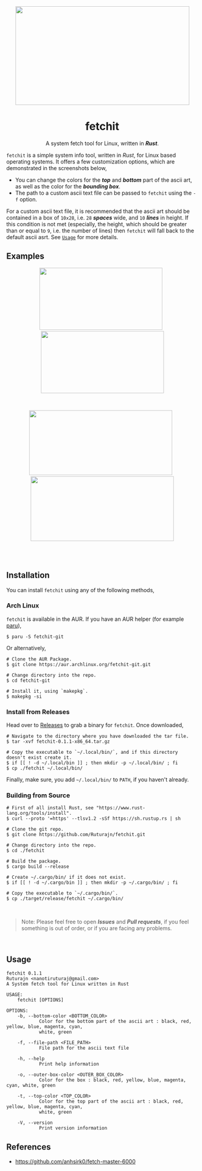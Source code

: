 <div align="center">

<img src="https://user-images.githubusercontent.com/56625259/186507604-2d4a4fd9-6471-4469-a3f4-ce4bf5aebc4a.png" width="457" height="259">

# fetchit

A system fetch tool for Linux, written in ***Rust***.

</div>

`fetchit` is a simple system info tool, written in *Rust*, for Linux based operating systems. It offers a few customization options, which are demonstrated in the
screenshots below,
- You can change the colors for the ***top*** and ***bottom*** part of the ascii art, as well as the color for the ***bounding box***.
- The path to a custom ascii text file can be passed to `fetchit` using the `-f` option.

For a custom ascii text file, it is recommended that the ascii art should be contained in a box of `10x28`, i.e. `28` ***spaces*** wide, and `10` ***lines***
in height. If this condition is not met (especially, the height, which should be greater than or equal to `9`, i.e. the number of lines) then `fetchit` will fall back to the default ascii asrt. See [`Usage`](https://github.com/Ruturajn/fetchit#usage) for more details.

## Examples

<div align="center">

<img src="https://user-images.githubusercontent.com/56625259/186508160-746a2cc7-af3f-4d91-84d3-de3262480198.png" width="323" height="163"> &nbsp; <img src="https://user-images.githubusercontent.com/56625259/186508179-18fb1940-27ad-42d2-9d4c-0a72d887f2ef.png" width="323" height="163">

<br>

<img src="https://user-images.githubusercontent.com/56625259/186509037-3fc1f415-cf1f-4563-97c0-2c05443ecd79.png" width="376" height="170"> &nbsp; <img src="https://user-images.githubusercontent.com/56625259/186509080-72c261b8-3f17-4825-b547-16af09fe6602.png" width="376" height="170">

<br>

</div>

<br>

## Installation

You can install `fetchit` using any of the following methods,

### Arch Linux
`fetchit` is available in the AUR. If you have an AUR helper (for example [paru](https://github.com/Morganamilo/paru)),

```
$ paru -S fetchit-git
```

Or alternatively,
```
# Clone the AUR Package.
$ git clone https://aur.archlinux.org/fetchit-git.git

# Change directory into the repo.
$ cd fetchit-git

# Install it, using `makepkg`.
$ makepkg -si
```

### Install from Releases

Head over to [Releases](https://github.com/Ruturajn/fetchit/releases) to grab a binary for `fetchit`. Once downloaded,
```
# Navigate to the directory where you have downloaded the tar file.
$ tar -xvf fetchit-0.1.1-x86_64.tar.gz

# Copy the executable to `~/.local/bin/`, and if this directory doesn't exist create it.
$ if [[ ! -d ~/.local/bin ]] ; then mkdir -p ~/.local/bin/ ; fi
$ cp ./fetchit ~/.local/bin/
```
Finally, make sure, you add `~/.local/bin/` to `PATH`, if you haven't already.

### Building from Source
```
# First of all install Rust, see "https://www.rust-lang.org/tools/install".
$ curl --proto '=https' --tlsv1.2 -sSf https://sh.rustup.rs | sh

# Clone the git repo.
$ git clone https://github.com/Ruturajn/fetchit.git

# Change directory into the repo.
$ cd ./fetchit

# Build the package.
$ cargo build --release

# Create ~/.cargo/bin/ if it does not exist.
$ if [[ ! -d ~/.cargo/bin ]] ; then mkdir -p ~/.cargo/bin/ ; fi

# Copy the executable to `~/.cargo/bin/`.
$ cp ./target/release/fetchit ~/.cargo/bin/
```

<br>

> Note: Please feel free to open ***Issues*** and ***Pull requests***, if you feel something is out of order, or if you are facing any problems.

<br>

## Usage
```
fetchit 0.1.1
Ruturajn <nanotiruturaj@gmail.com>
A System fetch tool for Linux written in Rust

USAGE:
    fetchit [OPTIONS]

OPTIONS:
    -b, --bottom-color <BOTTOM_COLOR>
            Color for the bottom part of the ascii art : black, red, yellow, blue, magenta, cyan,
            white, green

    -f, --file-path <FILE_PATH>
            File path for the ascii text file

    -h, --help
            Print help information

    -o, --outer-box-color <OUTER_BOX_COLOR>
            Color for the box : black, red, yellow, blue, magenta, cyan, white, green

    -t, --top-color <TOP_COLOR>
            Color for the top part of the ascii art : black, red, yellow, blue, magenta, cyan,
            white, green

    -V, --version
            Print version information
```

## References
- https://github.com/anhsirk0/fetch-master-6000
